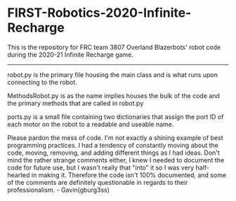 # FIRST-Robotics-2020-Infinite-Recharge
This is the repository for FRC team 3807 Overland Blazerbots' robot code during the 2020-21 Infinite Recharge game.

----
robot.py is the primary file housing the main class and is what runs upon connecting to the robot.

MethodsRobot.py is as the name implies houses the bulk of the code and the primary methods that are called in robot.py

ports.py is a small file containing two dictionaries that assign the port ID of each motor on the robot to a readable and useable name.


Please pardon the mess of code. I'm not exactly a shining example of best programming practices. I had a tendency of constantly moving about
the code, moving, removing, and adding different things as I had ideas. Don't mind the rather strange comments either, I knew I needed to
document the code for future use, but I wasn't really that "into" it so I was very half-hearted in making it. Therefore the code isn't
100% documented, and some of the comments are definitely questionable in regards to their professionalism. - Gavin(gburg3ss)
